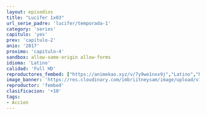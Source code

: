 ```yaml
---
layout: episodios
title: "Lucifer 1x03"
url_serie_padre: 'lucifer/temporada-1'
category: 'series'
capitulo: 'yes'
prev: 'capitulo-2'
anio: '2017'
proximo: 'capitulo-4'
sandbox: allow-same-origin allow-forms
idioma: 'Latino'
calidad: 'Full HD'
reproductores_fembed: ["https://animekao.xyz/v/7y9we1nxx9j","Latino","https://myurlshort.live/v/gjp38s-mm-m5e-k","Latino","https://feurl.com/v/6mo23gm5d9r","Latino","https://fembad.net/v/pkl8ytm047zrzzg","Latino","https://digiload.co/e/9KxA0PlywY","Latino"]
image_banner: 'https://res.cloudinary.com/imbriitneysam/image/upload/v1546476989/punisher-banner-min.jpg'
reproductor: 'fembed'
clasificacion: '+10'
tags:
- Accion
---
```













